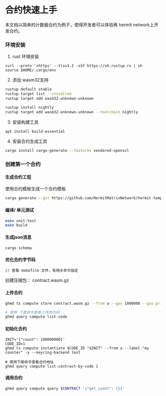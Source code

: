 # 合约快速上手

本文档以简单的计数器合约为例子，使得开发者可以体验再 hermit network上开发合约。

### 环境安装

1. rust 环境安装

```
curl --proto '=https' --tlsv1.2 -sSf https://sh.rustup.rs | sh
source $HOME/.cargo/env
```

2. 添加 wasm32支持

```bash
rustup default stable
rustup target list --installed
rustup target add wasm32-unknown-unknown

rustup install nightly
rustup target add wasm32-unknown-unknown --toolchain nightly
```

3. 安装构建工具

```bash
apt install build-essential
```

4. 安装合约生成工具

```bash
cargo install cargo-generate --features vendored-openssl
```

### 创建第一个合约

#### 生成合约工程

使用合约模板生成一个合约模板

```bash
cargo generate --git https://github.com/HermitMatrixNetwork/hermit-template --name mysimplecounter
```

#### 编译/ 单元测试

```bash
make unit-test
make build
```

#### 生成json消息

```bash
cargo schema
```

#### 优化合约字节码

```bash
// 查看 makefile 文件，有相关命令指定
```

创建压缩包： contract.wasm.gz

#### 上传合约

```bash
ghmd tx compute store contract.wasm.gz --from a --gas 1000000 --gas-prices 0.25ughm -y --keyring-backend test

# 使用 下面命令查看上传的代码
ghmd query compute list-code
```

#### 初始化合约

```
INIT='{"count": 100000000}'
CODE_ID=1
ghmd tx compute instantiate $CODE_ID "$INIT" --from a --label "my counter" -y --keyring-backend test

# 使用下面命令查看合约地址
ghmd query compute list-contract-by-code 1
```

#### 调用合约

```bash
ghmd query compute query $CONTRACT '{"get_count": {}}'
```
